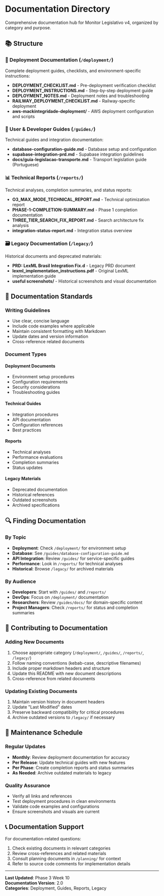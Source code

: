 # Documentation Directory

Comprehensive documentation hub for Monitor Legislativo v4, organized by category and purpose.

## 📚 Structure

### 🚀 Deployment Documentation (`/deployment/`)
Complete deployment guides, checklists, and environment-specific instructions:
- **DEPLOYMENT_CHECKLIST.md** - Pre-deployment verification checklist
- **DEPLOYMENT_INSTRUCTIONS.md** - Step-by-step deployment guide
- **DEPLOYMENT_NOTES.md** - Deployment notes and troubleshooting
- **RAILWAY_DEPLOYMENT_CHECKLIST.md** - Railway-specific deployment
- **aws-mackintegridade-deployment/** - AWS deployment configuration and scripts

### 📖 User & Developer Guides (`/guides/`)
Technical guides and integration documentation:
- **database-configuration-guide.md** - Database setup and configuration
- **supabase-integration-prd.md** - Supabase integration guidelines
- **docs/guia-legislacao-transporte.md** - Transport legislation guide (Portuguese)

### 📊 Technical Reports (`/reports/`)
Technical analyses, completion summaries, and status reports:
- **O3_MAX_MODE_TECHNICAL_REPORT.md** - Technical optimization report
- **PHASE-1-COMPLETION-SUMMARY.md** - Phase 1 completion documentation
- **THREE_TIER_SEARCH_FIX_REPORT.md** - Search architecture fix analysis
- **integration-status-report.md** - Integration status overview

### 🗃️ Legacy Documentation (`/legacy/`)
Historical documents and deprecated materials:
- **PRD: LexML Brasil Integration Fix.d** - Legacy PRD document
- **lexml_implementation_instructions.pdf** - Original LexML implementation guide
- **useful screenshots/** - Historical screenshots and visual documentation

## 🎯 Documentation Standards

### Writing Guidelines
- Use clear, concise language
- Include code examples where applicable
- Maintain consistent formatting with Markdown
- Update dates and version information
- Cross-reference related documents

### Document Types

#### **Deployment Documents**
- Environment setup procedures
- Configuration requirements
- Security considerations
- Troubleshooting guides

#### **Technical Guides**
- Integration procedures
- API documentation
- Configuration references
- Best practices

#### **Reports**
- Technical analyses
- Performance evaluations
- Completion summaries
- Status updates

#### **Legacy Materials**
- Deprecated documentation
- Historical references
- Outdated screenshots
- Archived specifications

## 🔍 Finding Documentation

### By Topic
- **Deployment**: Check `/deployment/` for environment setup
- **Database**: See `/guides/database-configuration-guide.md`
- **API Integration**: Review `/guides/` for service-specific guides
- **Performance**: Look in `/reports/` for technical analyses
- **Historical**: Browse `/legacy/` for archived materials

### By Audience
- **Developers**: Start with `/guides/` and `/reports/`
- **DevOps**: Focus on `/deployment/` documentation
- **Researchers**: Review `/guides/docs/` for domain-specific content
- **Project Managers**: Check `/reports/` for status and completion summaries

## 📝 Contributing to Documentation

### Adding New Documents
1. Choose appropriate category (`/deployment/`, `/guides/`, `/reports/`, `/legacy/`)
2. Follow naming conventions (kebab-case, descriptive filenames)
3. Include proper markdown headers and structure
4. Update this README with new document descriptions
5. Cross-reference from related documents

### Updating Existing Documents
1. Maintain version history in document headers
2. Update "Last Modified" dates
3. Preserve backward compatibility for critical procedures
4. Archive outdated versions to `/legacy/` if necessary

## 🔄 Maintenance Schedule

### Regular Updates
- **Monthly**: Review deployment documentation for accuracy
- **Per Release**: Update technical guides with new features
- **Per Phase**: Create completion reports and status summaries
- **As Needed**: Archive outdated materials to legacy

### Quality Assurance
- Verify all links and references
- Test deployment procedures in clean environments
- Validate code examples and configurations
- Ensure screenshots and visuals are current

## 📞 Documentation Support

For documentation-related questions:
1. Check existing documents in relevant categories
2. Review cross-references and related materials
3. Consult planning documents in `/planning/` for context
4. Refer to source code comments for implementation details

---

**Last Updated**: Phase 3 Week 10  
**Documentation Version**: 2.0  
**Categories**: Deployment, Guides, Reports, Legacy